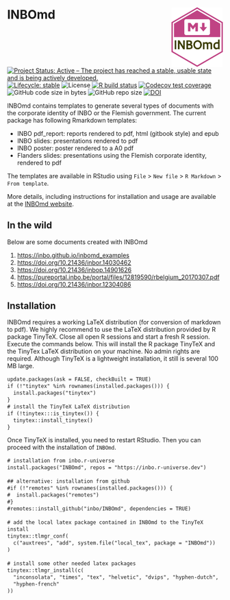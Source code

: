# INBOmd <img src="man/figures/logo.svg" align="right" alt="A hexagon with the word INBOmd and the Markdown logo" width="120" />

[![Project Status: Active – The project has reached a stable, usable state and is being actively developed.](https://www.repostatus.org/badges/latest/active.svg)](https://www.repostatus.org/#active)
[![Lifecycle: stable](https://lifecycle.r-lib.org/articles/figures/lifecycle-stable.svg)](https://lifecycle.r-lib.org/articles/stages.html#stable)
![License](https://img.shields.io/github/license/inbo/INBOmd)
[![R build status](https://github.com/inbo/inbomd/workflows/check%20package%20on%20main/badge.svg)](https://github.com/inbo/inbomd/actions)
[![Codecov test coverage](https://app.codecov.io/gh/inbo/inbomd/branch/main/graph/badge.svg)](https://app.codecov.io/gh/inbo/inbomd?branch=main)
![GitHub code size in bytes](https://img.shields.io/github/languages/code-size/inbo/inbomd.svg)
![GitHub repo size](https://img.shields.io/github/repo-size/inbo/inbomd.svg)
[![DOI](https://zenodo.org/badge/66824259.svg)](https://zenodo.org/badge/latestdoi/66824259)

INBOmd contains templates to generate several types of documents with the corporate identity of INBO or the Flemish government.
The current package has following Rmarkdown templates:

- INBO pdf_report: reports rendered to pdf, html (gitbook style) and epub
- INBO slides: presentations rendered to pdf
- INBO poster: poster rendered to a A0 pdf
- Flanders slides: presentations using the Flemish corporate identity, rendered to pdf

The templates are available in RStudio using `File` > `New file` > `R Markdown` > `From template`.

More details, including instructions for installation and usage are available at the [INBOmd website](https://inbo.github.io/INBOmd/articles/introduction.html).

## In the wild

Below are some documents created with INBOmd

1. https://inbo.github.io/inbomd_examples
1. https://doi.org/10.21436/inbor.14030462
1. https://doi.org/10.21436/inbop.14901626
1. https://pureportal.inbo.be/portal/files/12819590/rbelgium_20170307.pdf
1. https://doi.org/10.21436/inbor.12304086

## Installation

INBOmd requires a working LaTeX distribution (for conversion of markdown
to pdf).
We highly recommend to use the LaTeX distribution provided by R
package TinyTeX.
Close all open R sessions and start a fresh R session.
Execute the commands below.
This will install the R package TinyTeX and the TinyTex LaTeX distribution
on your machine.
No admin rights are required.
Although TinyTeX is a lightweight installation, it still is several 100 MB large.

```
update.packages(ask = FALSE, checkBuilt = TRUE)
if (!"tinytex" %in% rownames(installed.packages())) {
  install.packages("tinytex")
}
# install the TinyTeX LaTeX distribution
if (!tinytex:::is_tinytex()) {
  tinytex::install_tinytex()
}
```

Once TinyTeX is installed, you need to restart RStudio.
Then you can proceed with the installation of `INBOmd`.

```
# installation from inbo.r-universe
install.packages("INBOmd", repos = "https://inbo.r-universe.dev")

## alternative: installation from github
#if (!"remotes" %in% rownames(installed.packages())) {
#  install.packages("remotes")
#}
#remotes::install_github("inbo/INBOmd", dependencies = TRUE)

# add the local latex package contained in INBOmd to the TinyTeX install 
tinytex::tlmgr_conf(
  c("auxtrees", "add", system.file("local_tex", package = "INBOmd"))
)

# install some other needed latex packages 
tinytex::tlmgr_install(c(
  "inconsolata", "times", "tex", "helvetic", "dvips", "hyphen-dutch",
  "hyphen-french"
))
```
